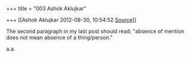 +++
title = "003 Ashok Aklujkar"

+++
[[Ashok Aklujkar	2012-08-30, 10:54:52 [Source](https://groups.google.com/g/bvparishat/c/LJopEQfu-iE)]]



The second paragraph in my last post should read; "absence of mention does not mean absence of a thing/person."

  

a.a.

